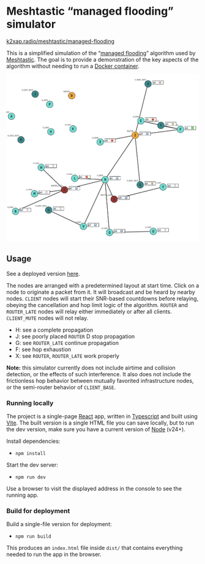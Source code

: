 # Meshtastic “managed flooding” simulator

[k2xap.radio/meshtastic/managed-flooding](https://k2xap.radio/meshtastic/managed-flooding)

This is a simplified simulation of the “[managed flooding](https://meshtastic.org/docs/overview/mesh-algo/#broadcasts-using-managed-flooding)” algorithm used by [Meshtastic](https://meshtastic.org). The goal is to provide a demonstration of the key aspects of the algorithm without needing to run a [Docker container](https://meshtastic.org/docs/software/meshtasticator/).

![simulator screen with nodes, links between them, packet queues and countdowns, and one actively radiating a transmission](./docs/simulator.png)


## Usage

See a deployed version [here](https://k2xap.radio/meshtastic/managed-flooding).

The nodes are arranged with a predetermined layout at start time. Click on a node to originate a packet from it. It will broadcast and be heard by nearby nodes. `CLIENT` nodes will start their SNR-based countdowns before relaying, obeying the cancellation and hop limit logic of the algorithm. `ROUTER` and `ROUTER_LATE` nodes will relay either immediately or after all clients. `CLIENT_MUTE` nodes will not relay.

- H: see a complete propagation
- J: see poorly placed `ROUTER` D stop propagation
- G: see `ROUTER_LATE` continue propagation
- F: see hop exhaustion
- X: see `ROUTER`, `ROUTER_LATE` work properly

**Note:** this simulator currently does not include airtime and collision detection, or the effects of such interference. It also does not include the frictionless hop behavior between mutually favorited infrastructure nodes, or the semi-router behavior of `CLIENT_BASE`.

### Running locally

The project is a single-page [React](https://react.dev) app, written in [Typescript](https://www.typescriptlang.org) and built using [Vite](https://vite.dev). The built version is a single HTML file you can save locally, but to run the dev version, make sure you have a current version of [Node](https://nodejs.org) (v24+).

Install dependencies:

- `npm install`

Start the dev server:

- `npm run dev`

Use a browser to visit the displayed address in the console to see the running app.

### Build for deployment

Build a single-file version for deployment:

- `npm run build`

This produces an `index.html` file inside `dist/` that contains everything needed to run the app in the browser.
